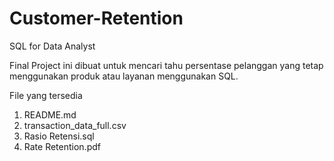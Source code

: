 # Customer-Retention
SQL for Data Analyst

Final Project ini dibuat untuk mencari tahu persentase pelanggan yang tetap menggunakan produk atau layanan menggunakan SQL.

File yang tersedia

1. README.md
2. transaction_data_full.csv
3. Rasio Retensi.sql
4. Rate Retention.pdf
